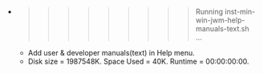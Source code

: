 * >>>>>>>>> Running inst-min-win-jwm-help-manuals-text.sh ...
  * Add user & developer manuals(text) in Help menu.
  * Disk size = 1987548K. Space Used = 40K. Runtime = 00:00:00:00.
